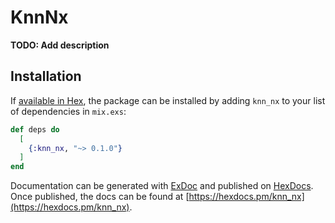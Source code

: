 # KnnNx

**TODO: Add description**

## Installation

If [available in Hex](https://hex.pm/docs/publish), the package can be installed
by adding `knn_nx` to your list of dependencies in `mix.exs`:

```elixir
def deps do
  [
    {:knn_nx, "~> 0.1.0"}
  ]
end
```

Documentation can be generated with [ExDoc](https://github.com/elixir-lang/ex_doc)
and published on [HexDocs](https://hexdocs.pm). Once published, the docs can
be found at [https://hexdocs.pm/knn_nx](https://hexdocs.pm/knn_nx).


